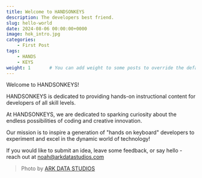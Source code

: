 ```yaml
---
title: Welcome to HANDSONKEYS
description: The developers best friend.
slug: hello-world
date: 2024-08-06 00:00:00+0000
image: hok_intro.jpg
categories:
    - First Post
tags:
    - HANDS
    - KEYS
weight: 1       # You can add weight to some posts to override the default sorting (date descending)
---
```


Welcome to HANDSONKEYS!

HANDSONKEYS is dedicated to providing hands-on instructional content for developers of all skill levels.

At HANDSONKEYS, we are dedicated to sparking curiosity about the endless possibilities of coding and creative innovation.

Our mission is to inspire a generation of "hands on keyboard" developers to experiment and excel in the dynamic world of technology!

If you would like to submit an idea, leave some feedback, or say hello - reach out at noah@arkdatastudios.com


> Photo by [ARK DATA STUDIOS](https://www.linkedin.com/in/ark-data-studios/)